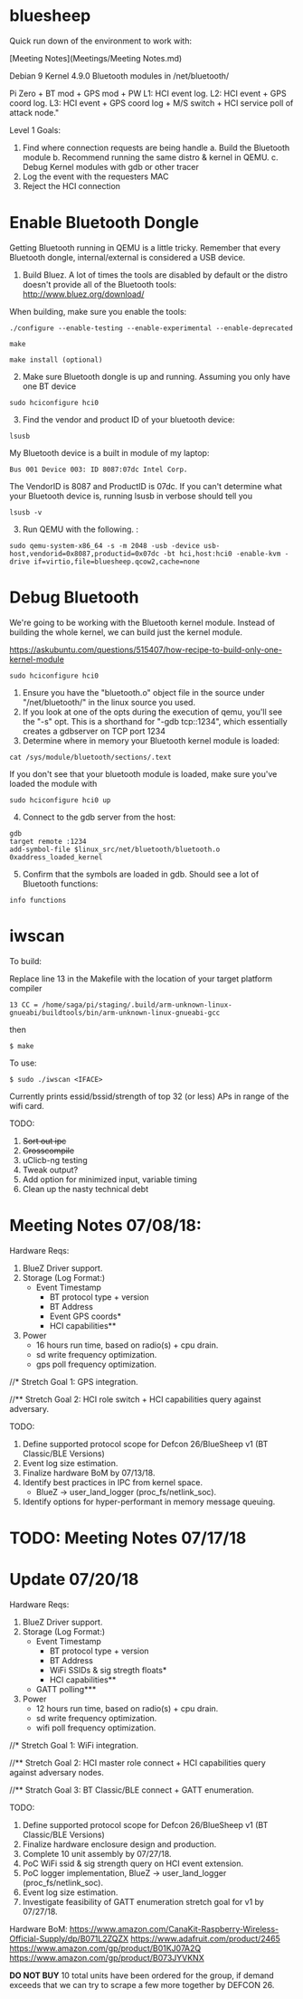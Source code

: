 # bluesheep
Quick run down of the environment to work with:

[Meeting Notes](Meetings/Meeting Notes.md) 

Debian 9
Kernel 4.9.0
Bluetooth modules in /net/bluetooth/

Pi Zero + BT mod + GPS mod + PW
L1: HCI event log.
L2: HCI event + GPS coord log.
L3: HCI event + GPS coord log + M/S switch + HCI service poll of attack node."

Level 1 Goals: 

1. Find where connection requests are being handle
    a. Build the Bluetooth module 
    b. Recommend running the same distro & kernel in QEMU.
    c. Debug Kernel modules with gdb or other tracer
2. Log the event with the requesters MAC
3. Reject the HCI connection

# Enable Bluetooth Dongle

Getting Bluetooth running in QEMU is a little tricky. Remember that every Bluetooth dongle, internal/external is considered a USB device.

1. Build Bluez. A lot of times the tools are disabled by default or the distro doesn't provide all of the Bluetooth tools: http://www.bluez.org/download/

When building, make sure you enable the tools:
```
./configure --enable-testing --enable-experimental --enable-deprecated

make

make install (optional)
```

2. Make sure Bluetooth dongle is up and running. Assuming you only have one BT device
```
sudo hciconfigure hci0
```

3. Find the vendor and product ID of your bluetooth device:
```
lsusb
```
My Bluetooth device is a built in module of my laptop:
```
Bus 001 Device 003: ID 8087:07dc Intel Corp.
```
The VendorID is 8087 and ProductID is 07dc.
If you can't determine what your Bluetooth device is, running lsusb in verbose should tell you
```
lsusb -v
```

3. Run QEMU with the following. :
```
sudo qemu-system-x86_64 -s -m 2048 -usb -device usb-host,vendorid=0x8087,productid=0x07dc -bt hci,host:hci0 -enable-kvm -drive if=virtio,file=bluesheep.qcow2,cache=none
```

# Debug Bluetooth 

We're going to be working with the Bluetooth kernel module. Instead of building the whole kernel, we can build just the kernel module.

https://askubuntu.com/questions/515407/how-recipe-to-build-only-one-kernel-module
```
sudo hciconfigure hci0
```

1. Ensure you have the "bluetooth.o" object file in the source under "/net/bluetooth/" in the linux source you used.
2. If you look at one of the opts during the execution of qemu, you'll see the "-s" opt. This is a shorthand for "-gdb tcp::1234", which essentially creates a gdbserver on TCP port 1234
3. Determine where in memory your Bluetooth kernel module is loaded:
```
cat /sys/module/bluetooth/sections/.text
```
If you don't see that your bluetooth module is loaded, make sure you've loaded the module with
```
sudo hciconfigure hci0 up
```  
4. Connect to the gdb server from the host:
```
gdb
target remote :1234
add-symbol-file $linux_src/net/bluetooth/bluetooth.o 0xaddress_loaded_kernel
```
5. Confirm that the symbols are loaded in gdb. Should see a lot of Bluetooth functions:
```
info functions
````
# iwscan
 To build:

Replace line 13 in the Makefile with the location of your target platform compiler
```
13 CC = /home/saga/pi/staging/.build/arm-unknown-linux-gnueabi/buildtools/bin/arm-unknown-linux-gnueabi-gcc
```
then
```
$ make
```
To use:
```
$ sudo ./iwscan <IFACE>
``` 
Currently prints essid/bssid/strength of top 32 (or less) APs in range of the wifi card.

 TODO:
 1. ~~Sort out ipc~~
 2. ~~Crosscompile~~
 3. uClicb-ng testing
 4. Tweak output? 
 4. Add option for minimized input, variable timing
 5. Clean up the nasty technical debt

# Meeting Notes 07/08/18:

Hardware Reqs:
1. BlueZ Driver support.
2. Storage (Log Format:)
   	- Event Timestamp
    	- BT protocol type + version
    	- BT Address
    	- Event GPS coords*
    	- HCI capabilities**
3. Power
	- 16 hours run time, based on radio(s) + cpu drain.
	- sd write frequency optimization.
	- gps poll frequency optimization.

//*  Stretch Goal 1: GPS integration.

//** Stretch Goal 2: HCI role switch + HCI capabilities query against adversary.


TODO:
1. Define supported protocol scope for Defcon 26/BlueSheep v1 (BT Classic/BLE Versions)
2. Event log size estimation.
3. Finalize hardware BoM by 07/13/18.
4. Identify best practices in IPC from kernel space.
    * BlueZ -> user_land_logger (proc_fs/netlink_soc).
5. Identify options for hyper-performant in memory message queuing.

# TODO: Meeting Notes 07/17/18

# Update 07/20/18

Hardware Reqs:
1. BlueZ Driver support.
2. Storage (Log Format:)
   	- Event Timestamp
    	- BT protocol type + version
    	- BT Address
    	- WiFi SSIDs & sig stregth floats*
    	- HCI capabilities**
	- GATT polling***
3. Power
	- 12 hours run time, based on radio(s) + cpu drain.
	- sd write frequency optimization.
	- wifi poll frequency optimization.

//*  Stretch Goal 1: WiFi integration.

//** Stretch Goal 2: HCI master role connect + HCI capabilities query against adversary nodes.

//** Stratch Goal 3: BT Classic/BLE connect + GATT enumeration.

TODO:
1. Define supported protocol scope for Defcon 26/BlueSheep v1 (BT Classic/BLE Versions)
2. Finalize hardware enclosure design and production.
3. Complete 10 unit assembly by 07/27/18.
4. PoC WiFi ssid & sig strength query on HCI event extension.
5. PoC logger implementation, BlueZ -> user_land_logger (proc_fs/netlink_soc).
6. Event log size estimation.
7. Investigate feasibility of GATT enumeration stretch goal for v1 by 07/27/18.

Hardware BoM:
https://www.amazon.com/CanaKit-Raspberry-Wireless-Official-Supply/dp/B071L2ZQZX
https://www.adafruit.com/product/2465
https://www.amazon.com/gp/product/B01KJ07A2Q
https://www.amazon.com/gp/product/B073JYVKNX

**DO NOT BUY** 10 total units have been ordered for the group, if demand exceeds that we can try to scrape a few more together by DEFCON 26.

